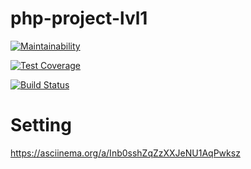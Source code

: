 # php-project-lvl1

[![Maintainability](https://api.codeclimate.com/v1/badges/4e4aa115a4ae6df26a04/maintainability)](https://codeclimate.com/github/lobr17/php-project-lvl1/maintainability)

[![Test Coverage](https://api.codeclimate.com/v1/badges/4e4aa115a4ae6df26a04/test_coverage)](https://codeclimate.com/github/lobr17/php-project-lvl1/test_coverage)

[![Build Status](https://travis-ci.org/lobr17/php-project-lvl1.svg?branch=master)](https://travis-ci.org/lobr17/php-project-lvl1)


# Setting

https://asciinema.org/a/Inb0sshZqZzXXJeNU1AqPwksz
